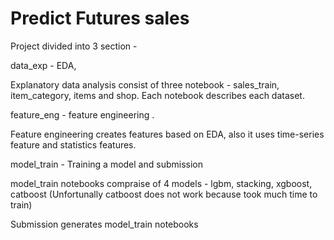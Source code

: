 # Predict Futures sales
 
 Project divided into 3 section - 
 
 data_exp - EDA, 
 
 Explanatory data analysis consist of three notebook - sales_train, item_category, items and shop. Each notebook describes each dataset. 
 
 feature_eng - feature engineering . 
 
 Feature engineering creates features based on EDA, also it uses time-series feature and statistics features.
 
 model_train - Training a model and submission
 
 model_train notebooks compraise of 4 models - lgbm, stacking, xgboost, catboost (Unfortunally catboost does not work because took much time to train)
 
 Submission generates model_train notebooks
